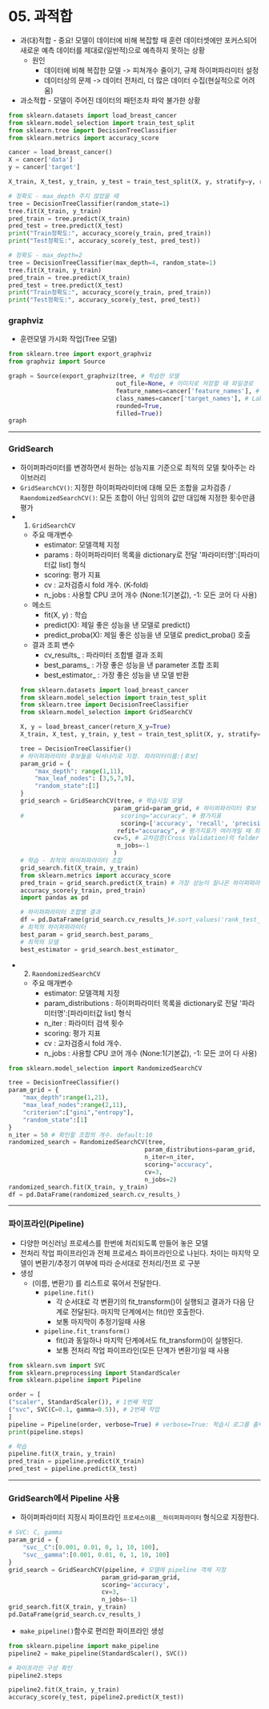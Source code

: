 # 05. 과적합
- 과(대)적합 - 중요! 모델이 데이터에 비해 복잡할 때 훈련 데이터셋에만 포커스되어 새로운 예측 데이터를 제대로(일반적)으로 예측하지 못하는 상황
  - 원인
    - 데이터에 비해 복잡한 모델 -> 피쳐개수 줄이기, 규제 하이퍼파라미터 설정
    - 데이터상의 문제 -> 데이터 전처리, 더 많은 데이터 수집(현실적으로 어려움)
- 과소적합 - 모델이 주어진 데이터의 패턴조차 파악 불가한 상황
```python
from sklearn.datasets import load_breast_cancer
from sklearn.model_selection import train_test_split
from sklearn.tree import DecisionTreeClassifier
from sklearn.metrics import accuracy_score

cancer = load_breast_cancer()
X = cancer['data']
y = cancer['target']

X_train, X_test, y_train, y_test = train_test_split(X, y, stratify=y, random_state=1)

# 정확도 - max_depth 주지 않았을 때
tree = DecisionTreeClassifier(random_state=1)
tree.fit(X_train, y_train)
pred_train = tree.predict(X_train)
pred_test = tree.predict(X_test)
print("Train정확도:", accuracy_score(y_train, pred_train))
print("Test정확도:", accuracy_score(y_test, pred_test))

# 정확도 - max_depth=2
tree = DecisionTreeClassifier(max_depth=4, random_state=1)
tree.fit(X_train, y_train)
pred_train = tree.predict(X_train)
pred_test = tree.predict(X_test)
print("Train정확도:", accuracy_score(y_train, pred_train))
print("Test정확도:", accuracy_score(y_test, pred_test))
```

### graphviz
- 훈련모델 가시화 작업(Tree 모델)
```python
from sklearn.tree import export_graphviz
from graphviz import Source

graph = Source(export_graphviz(tree, # 학습한 모델
                              out_file=None, # 이미지로 저장할 때 파일경로
                              feature_names=cancer['feature_names'], # Feature(컬럼)의 이름
                              class_names=cancer['target_names'], # Label의 class 이름
                              rounded=True,
                              filled=True))
graph
```
- - -
### GridSearch
- 하이퍼파라미터를 변경하면서 원하는 성능지표 기준으로 최적의 모델 찾아주는 라이브러리
- `GridSearchCV()`: 지정한 하이퍼파라미터에 대해 모든 조합을 교차검증 / `RaondomizedSearchCV()`: 모든 조합이 아닌 임의의 값만 대입해 지정한 횟수만큼 평가
- 1. `GridSearchCV`
  - 주요 매개변수
      - estimator: 모델객체 지정
      - params : 하이퍼파라미터 목록을 dictionary로 전달 '파라미터명':[파라미터값 list] 형식
      - scoring: 평가 지표
      - cv : 교차검증시 fold 개수. (K-fold)
      - n_jobs : 사용할 CPU 코어 개수 (None:1(기본값), -1: 모든 코어 다 사용)
  - 메소드
      - fit(X, y) : 학습
      - predict(X): 제일 좋은 성능을 낸 모델로 predict()
      - predict_proba(X): 제일 좋은 성능을 낸 모델로 predict_proba() 호출
  - 결과 조회 변수
      - cv_results_ : 파라미터 조합별 결과 조회
      - best_params_ : 가장 좋은 성능을 낸 parameter 조합 조회
      - best_estimator_ : 가장 좋은 성능을 낸 모델 반환       
  ```python
  from sklearn.datasets import load_breast_cancer
  from sklearn.model_selection import train_test_split
  from sklearn.tree import DecisionTreeClassifier
  from sklearn.model_selection import GridSearchCV

  X, y = load_breast_cancer(return_X_y=True)
  X_train, X_test, y_train, y_test = train_test_split(X, y, stratify=y, random_state=1)

  tree = DecisionTreeClassifier()
  # 하이퍼파라미터 후보들을 딕셔너리로 지정. 파라미터이름:[후보]
  param_grid = {
      "max_depth": range(1,11),
      "max_leaf_nodes": [3,5,7,9],
      "random_state":[1]
  }
  grid_search = GridSearchCV(tree, # 학습시킬 모델
                            param_grid=param_grid, # 하이퍼파라미터 후보
  #                           scoring="accuracy", # 평가지표
                              scoring=['accuracy', 'recall', 'precision'], # 평가지표를 여러개 지정시 리스트로 묶어줌
                             refit="accuracy", # 평가지표가 여러개일 때 최우선 기준으로 삼을 지표 지정
                            cv=5, # 교차검증(Cross Validation)의 folder 개수(몇 개로 나눌 건지)
                             n_jobs=-1
                            )
  # 학습 - 최적의 하이퍼파라미터 조합
  grid_search.fit(X_train, y_train)
  from sklearn.metrics import accuracy_score
  pred_train = grid_search.predict(X_train) # 가장 성능이 잘나온 하이퍼파라미터를 가진 모델(tree)로 에측
  accuracy_score(y_train, pred_train)
  import pandas as pd
  
  # 하이퍼파라미터 조합별 결과
  df = pd.DataFrame(grid_search.cv_results_)#.sort_values('rank_test_score')
  # 최적의 하이퍼파라미터
  best_param = grid_search.best_params_
  # 최적의 모델
  best_estimator = grid_search.best_estimator_
  ```
- 2. `RaondomizedSearchCV`
  - 주요 매개변수
      - estimator: 모델객체 지정
      - param_distributions : 하이퍼파라미터 목록을 dictionary로 전달 '파라미터명':[파라미터값 list] 형식
      - n_iter : 파라미터 검색 횟수
      - scoring: 평가 지표
      - cv : 교차검증시 fold 개수. 
      - n_jobs : 사용할 CPU 코어 개수 (None:1(기본값), -1: 모든 코어 다 사용)
```python
from sklearn.model_selection import RandomizedSearchCV

tree = DecisionTreeClassifier()
param_grid = {
    "max_depth":range(1,21),
    "max_leaf_nodes":range(2,11),
    "criterion":["gini","entropy"],
    "random_state":[1]
}
n_iter = 50 # 확인할 조합의 개수. default:10
randomized_search = RandomizedSearchCV(tree,
                                      param_distributions=param_grid,
                                      n_iter=n_iter,
                                      scoring="accuracy",
                                      cv=3,
                                      n_jobs=2)
randomized_search.fit(X_train, y_train)
df = pd.DataFrame(randomized_search.cv_results_)
```
- - -
### 파이프라인(Pipeline)
- 다양한 머신러닝 프로세스를 한번에 처리되도록 만들어 놓은 모델
- 전처리 작업 파이프라인과 전체 프로세스 파이프라인으로 나뉜다. 차이는 마지막 모델이 변환기/추정기 여부에 따라 순서대로 전처리/전프 로 구분
- 생성
  - (이름, 변환기) 를 리스트로 묶어서 전달한다.
    - `pipeline.fit()`
      - 각 순서대로 각 변환기의 fit_transform()이 실행되고 결과가 다음 단계로 전달된다. 마지막 단계에서는 fit()만 호출한다.
      - 보통 마지막이 추정기일때 사용
    - `pipeline.fit_transform()`
      - fit()과 동일하나 마지막 단계에서도 fit_transform()이 실행된다.
      - 보통 전처리 작업 파이프라인(모든 단계가 변환기)일 때  사용
```python
from sklearn.svm import SVC
from sklearn.preprocessing import StandardScaler
from sklearn.pipeline import Pipeline

order = [
("scaler", StandardScaler()), # 1번째 작업
("svc", SVC(C=0.1, gamma=0.5)), # 2번쨰 작업
]
pipeline = Pipeline(order, verbose=True) # verbose=True: 학습시 로그를 출력
print(pipeline.steps)

# 학습
pipeline.fit(X_train, y_train)
pred_train = pipeline.predict(X_train)
pred_test = pipeline.predict(X_test)
```
- - -
### GridSearch에서 Pipeline 사용
- 하이퍼파라미터 지정시 파이프라인 `프로세스이름__하이퍼파라미터` 형식으로 지정한다.
```python
# SVC: C, gamma
param_grid = {
    "svc__C":[0.001, 0.01, 0, 1, 10, 100],
    "svc__gamma":[0.001, 0.01, 0, 1, 10, 100]
}
grid_search = GridSearchCV(pipeline, # 모델에 pipeline 객체 지정
                          param_grid=param_grid,
                          scoring='accuracy',
                          cv=3,
                          n_jobs=-1)
grid_search.fit(X_train, y_train)
pd.DataFrame(grid_search.cv_results_)
```
- `make_pipeline()`함수로 편리한 파이프라인 생성
```python
from sklearn.pipeline import make_pipeline
pipeline2 = make_pipeline(StandardScaler(), SVC())

# 파이프라인 구성 확인
pipeline2.steps

pipeline2.fit(X_train, y_train)
accuracy_score(y_test, pipeline2.predict(X_test))
```
